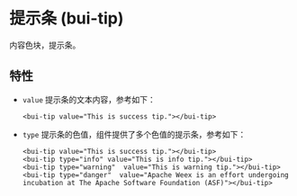 # 提示条 \(bui-tip\)

内容色块，提示条。

## 特性

* `value` 提示条的文本内容，参考如下：

  ```
  <bui-tip value="This is success tip."></bui-tip>
  ```
* `type` 提示条的色值，组件提供了多个色值的提示条，参考如下：

  ```
  <bui-tip value="This is success tip."></bui-tip>
  <bui-tip type="info" value="This is info tip."></bui-tip>
  <bui-tip type="warning"  value="This is warning tip."></bui-tip>
  <bui-tip type="danger"  value="Apache Weex is an effort undergoing incubation at The Apache Software Foundation (ASF)"></bui-tip>
  ```



